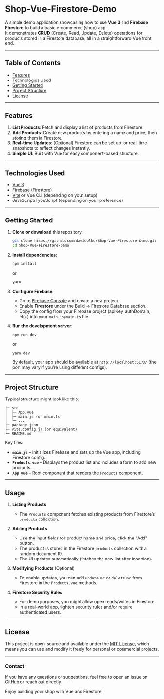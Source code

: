 # Shop-Vue-Firestore-Demo

A simple demo application showcasing how to use **Vue 3** and **Firebase Firestore** to build a basic e-commerce (shop) app.  
It demonstrates **CRUD** (Create, Read, Update, Delete) operations for products stored in a Firestore database, all in a straightforward Vue front end.

---

## Table of Contents

- [Features](#features)
- [Technologies Used](#technologies-used)
- [Getting Started](#getting-started)
- [Project Structure](#project-structure)
- [License](#license)

---

## Features

1. **List Products**: Fetch and display a list of products from Firestore.  
2. **Add Products**: Create new products by entering a name and price, then storing them in Firestore.  
3. **Real-time Updates**: (Optional) Firestore can be set up for real-time snapshots to reflect changes instantly.  
4. **Simple UI**: Built with Vue for easy component-based structure.

---

## Technologies Used

- [Vue 3](https://vuejs.org/)  
- [Firebase](https://firebase.google.com/) (Firestore)  
- [Vite](https://vitejs.dev/) or Vue CLI (depending on your setup)  
- JavaScript/TypeScript (depending on your preference)

---

## Getting Started

1. **Clone or download** this repository:
   ```bash
   git clone https://github.com/dawidolko/Shop-Vue-Firestore-Demo.git
   cd Shop-Vue-Firestore-Demo
   ```

2. **Install dependencies**:
   ```bash
   npm install
   ```
   or
   ```bash
   yarn
   ```

3. **Configure Firebase**:  
   - Go to [Firebase Console](https://console.firebase.google.com/) and create a new project.
   - Enable **Firestore** under the Build → Firestore Database section.
   - Copy the config from your Firebase project (apiKey, authDomain, etc.) into your `main.js`/`main.ts` file.

4. **Run the development server**:
   ```bash
   npm run dev
   ```
   or
   ```bash
   yarn dev
   ```
   By default, your app should be available at `http://localhost:5173/` (the port may vary if you’re using different configs).

---

## Project Structure

Typical structure might look like this:
```
├─ src
│  ├─ App.vue
│  ├─ main.js (or main.ts)
│  └─ ...
├─ package.json
├─ vite.config.js (or equivalent)
└─ README.md
```

Key files:
- **`main.js`** – Initializes Firebase and sets up the Vue app, including Firestore config.
- **`Products.vue`** – Displays the product list and includes a form to add new products.
- **`App.vue`** – Root component that renders the `Products` component.

---

## Usage

1. **Listing Products**  
   - The `Products` component fetches existing products from Firestore’s `products` collection.

2. **Adding Products**  
   - Use the input fields for product name and price; click the "Add" button.  
   - The product is stored in the Firestore `products` collection with a random document ID.  
   - The UI updates automatically (fetches the new list after insertion).

3. **Modifying Products** (Optional)  
   - To enable updates, you can add `updateDoc` or `deleteDoc` from Firestore in the `Products.vue` methods.

4. **Firestore Security Rules**  
   - For demo purposes, you might allow open reads/writes in Firestore.  
   - In a real-world app, tighten security rules and/or require authenticated users.

---

## License

This project is open-source and available under the [MIT License](LICENSE), which means you can use and modify it freely for personal or commercial projects.

---

### Contact

If you have any questions or suggestions, feel free to open an issue on GitHub or reach out directly.

Enjoy building your shop with Vue and Firestore!
